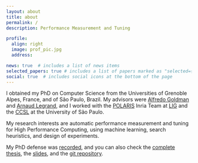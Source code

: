```yaml
---
layout: about
title: about
permalink: /
description: Performance Measurement and Tuning

profile:
  align: right
  image: prof_pic.jpg
  address:

news: true  # includes a list of news items
selected_papers: true # includes a list of papers marked as "selected={true}"
social: true  # includes social icons at the bottom of the page
---
```


I obtained my  PhD on Computer Science from the  Universities of Grenoble Alpes,
France,   and   of    São   Paulo,   Brazil.    My    advisors   were   [Alfredo
Goldman](https://www.ime.usp.br/~gold/new/)              and             [Arnaud
Legrand](http://mescal.imag.fr/membres/arnaud.legrand/), and  I worked  with the
[POLARIS](https://team.inria.fr/polaris/)         Inria          Team         at
[LIG](https://www.liglab.fr/) and the  [CCSL](https://ccsl.ime.usp.br/en) at the
University of São Paulo.

My research interests are automatic  performance measurement and tuning for High
Performance Computing, using machine learning,  search heuristics, and design of
experiments.

My PhD defense was
[recorded](https://www.youtube.com/watch?v=YvfPalv1cq0), and you can also check the
[complete thesis](https://github.com/phrb/thesis/blob/master/thesis.pdf),
the [slides](https://github.com/phrb/thesis/blob/master/slides/presentation.pdf),
and the [git repository](https://github.com/phrb/thesis).
